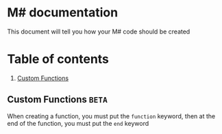 ﻿# M# documentation
This document will tell you how your M# code should be created
# Table of contents
1. [Custom Functions](#custom-functions-beta)

## Custom Functions `BETA` <a name="Custom_Functions_BETA_"></a>
When creating a function, you must put the `function` keyword, then at the end of the function, you must put the `end` keyword